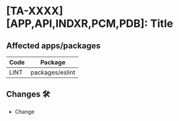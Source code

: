 # [TA-XXXX][APP,API,INDXR,PCM,PDB]: Title

## Affected apps/packages

| Code | Package           |
| ---- | ----------------- |
| LINT | packages/eslint   |

## Changes :hammer_and_wrench:

-   Change
